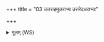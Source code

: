 +++
title = "03 उत्तराहमुत्तराभ्य उत्तरेदधराभ्यः"

+++
<details><summary>मूलम् (WS)</summary>

उत्तराहमुत्तराभ्य उत्तरेदधराभ्यः ।  
अधः सपत्नी मामक्यधरेदधराभ्यः ॥ ३ ॥
</details>